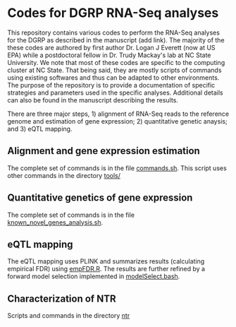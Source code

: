 # Codes for DGRP RNA-Seq analyses

This repository contains various codes to perform the RNA-Seq analyses for the DGRP as described in the manuscript (add link). The majority of the these codes are authored by first author Dr. Logan J Everett (now at US EPA) while a postdoctoral fellow in Dr. Trudy Mackay's lab at NC State University. We note that most of these codes are specific to the computing cluster at NC State. That being said, they are mostly scripts of commands using existing softwares and thus can be adapted to other environments. The purpose of the repository is to provide a documentation of specific strategies and parameters used in the specific analyses. Additional details can also be found in the manuscript describing the results.

There are three major steps, 1) alignment of RNA-Seq reads to the reference genome and estimation of gene expression; 2) quantitative genetic anaysis; and 3) eQTL mapping.

## Alignment and gene expression estimation

The complete set of commands is in the file [commands.sh](alignment/commands.sh). This script uses other commands in the directory [tools/](tools/)

## Quantitative genetics of gene expression

The complete set of commands is in the file [known_novel_genes_analysis.sh](quant_genet/known_novel_genes_analysis.sh). 

## eQTL mapping

The eQTL mapping uses PLINK and summarizes results (calculating empirical FDR) using [empFDR.R](eqtl/empFDR.R). The results are further refined by a forward model selection implemented in [modelSelect.bash](eqtl/modelSelect.bash).

## Characterization of NTR

Scripts and commands in the directory [ntr](ntr/)
